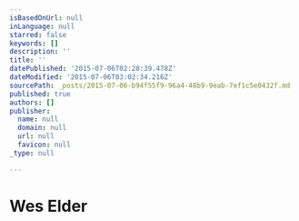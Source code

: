 ```yaml
---
isBasedOnUrl: null
inLanguage: null
starred: false
keywords: []
description: ''
title: ''
datePublished: '2015-07-06T02:28:39.478Z'
dateModified: '2015-07-06T03:02:34.216Z'
sourcePath: _posts/2015-07-06-b94f55f9-96a4-48b9-9eab-7ef1c5e0432f.md
published: true
authors: []
publisher:
  name: null
  domain: null
  url: null
  favicon: null
_type: null

---
```

# Wes Elder